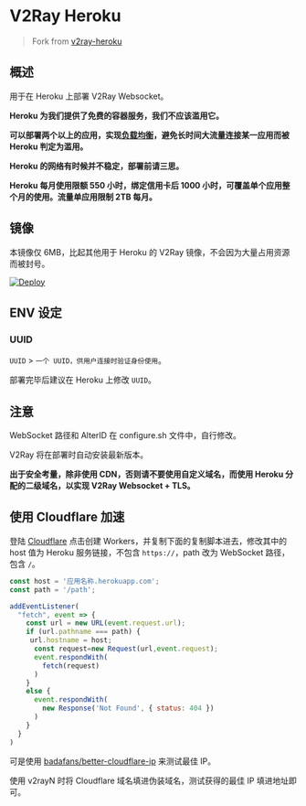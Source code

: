 # V2Ray Heroku

>Fork from [v2ray-heroku](https://github.com/bclswl0827/v2ray-heroku)

## 概述

用于在 Heroku 上部署 V2Ray Websocket。

**Heroku 为我们提供了免费的容器服务，我们不应该滥用它。**

**可以部署两个以上的应用，实现[负载均衡](https://toutyrater.github.io/app/balance.html)，避免长时间大流量连接某一应用而被 Heroku 判定为滥用。**

**Heroku 的网络有时候并不稳定，部署前请三思。**

**Heroku 每月使用限额 550 小时，绑定信用卡后 1000 小时，可覆盖单个应用整个月的使用。流量单应用限制 2TB 每月。**

## 镜像

本镜像仅 6MB，比起其他用于 Heroku 的 V2Ray 镜像，不会因为大量占用资源而被封号。

[![Deploy](https://www.herokucdn.com/deploy/button.png)](https://heroku.com/deploy)

## ENV 设定

### UUID

`UUID` > `一个 UUID，供用户连接时验证身份使用`。

部署完毕后建议在 Heroku 上修改 `UUID`。

## 注意

WebSocket 路径和 AlterID 在 configure.sh 文件中，自行修改。

V2Ray 将在部署时自动安装最新版本。

**出于安全考量，除非使用 CDN，否则请不要使用自定义域名，而使用 Heroku 分配的二级域名，以实现 V2Ray Websocket + TLS。**

## 使用 Cloudflare 加速

登陆 [Cloudflare](https://www.cloudflare.com/) 点击创建 Workers，并复制下面的复制脚本进去，修改其中的 host 值为 Heroku 服务链接，不包含 `https://`，path 改为 WebSocket 路径，包含 `/`。

```javascript
const host = '应用名称.herokuapp.com';
const path = '/path';

addEventListener(
  "fetch", event => {
    const url = new URL(event.request.url);
    if (url.pathname === path) {
     url.hostname = host;
      const request=new Request(url,event.request);
      event.respondWith(
        fetch(request)
      )
    }
    else {
      event.respondWith(
        new Response('Not Found', { status: 404 })
      )
    }
  }
)
```
可是使用 [badafans/better-cloudflare-ip](https://github.com/badafans/better-cloudflare-ip) 来测试最佳 IP。

使用 v2rayN 时将 Cloudflare 域名填进伪装域名，测试获得的最佳 IP 填进地址即可。
